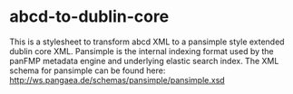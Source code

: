 abcd-to-dublin-core
===================

This is a stylesheet to transform abcd XML to a pansimple style extended dublin core XML. 
Pansimple is the internal indexing format used by the panFMP metadata engine and underlying elastic search index. 
The XML schema for pansimple can be found here: http://ws.pangaea.de/schemas/pansimple/pansimple.xsd
